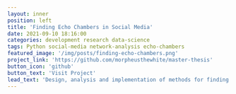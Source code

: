 ```yaml
---
layout: inner
position: left
title: 'Finding Echo Chambers in Social Media'
date: 2021-09-10 18:16:00
categories: development research data-science
tags: Python social-media network-analysis echo-chambers
featured_image: '/img/posts/finding-echo-chambers.png'
project_link: 'https://github.com/morpheusthewhite/master-thesis'
button_icon: 'github'
button_text: 'Visit Project'
lead_text: 'Design, analysis and implementation of methods for finding echo chambers in social media.'
---
```

